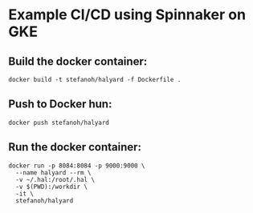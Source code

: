 
# Example CI/CD using Spinnaker on GKE

## Build the docker container:

    docker build -t stefanoh/halyard -f Dockerfile .

## Push to Docker hun:

    docker push stefanoh/halyard
  
## Run the docker container:

    docker run -p 8084:8084 -p 9000:9000 \
      --name halyard --rm \
      -v ~/.hal:/root/.hal \
      -v $(PWD):/workdir \
      -it \
      stefanoh/halyard
